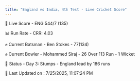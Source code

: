 ```yaml
---
title: "England vs India, 4th Test - Live Cricket Score"
---
```


🔴 Live Score - ENG 544/7 (135)  

📊 Run Rate - CRR: 4.03  

✊ Current Batsman - Ben Stokes - 77(134)  

✊ Current Bowler - Mohammed Siraj - 26 Over 113 Run - 1 Wicket  

📑 Status - Day 3: Stumps - England lead by 186 runs

📝 Last Updated on : 7/25/2025, 11:07:24 PM  


